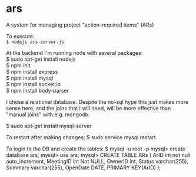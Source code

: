 # ars
A system for managing project "action-required items" (ARs)<br>

To execute:<br>
<code>$ nodejs ars-server.js</code>

At the backend I'm running node with several packages:<br>
   $ sudo apt-get install nodejs<br>
   $ npm init<br>
   $ npm install express<br>
   $ npm install mysql<br>
   $ npm install socket.io<br>
  $ npm install body-parser<br>

I chose a relational database.  Despite the no-sql hype this just makes more sense here, and the joins that I will need, will be more effective than "manual joins" with e.g. mongodb.

$ sudo apt-get install mysql-server

To restart after making changes:
$ sudo service mysql restart

To login to the DB and create the tables:
$ mysql -u root -p
mysql> create database ars;
mysql> use ars;
mysql> CREATE TABLE ARs
(
ArID int not null auto_increment,
MeetingID int Not NULL,
OwnerID int,
Status varchar(255),
Summary varchar(255),
OpenDate DATE, 
PRIMARY KEY(ArID)
);
